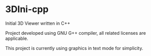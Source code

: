 # 3DIni-cpp
Initial 3D Viewer written in C++

Project developed using GNU G++ compiler, all related licenses are applicable.

This project is currently using graphics in text mode for simplicity.
